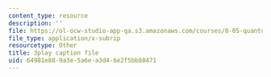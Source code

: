 ```yaml
---
content_type: resource
description: ''
file: https://ol-ocw-studio-app-qa.s3.amazonaws.com/courses/8-05-quantum-physics-ii-fall-2013/64981e889a3e5a6ea3d46e2f5bb88471_AX9769eQV24.vtt
file_type: application/x-subrip
resourcetype: Other
title: 3play caption file
uid: 64981e88-9a3e-5a6e-a3d4-6e2f5bb88471
---
```

